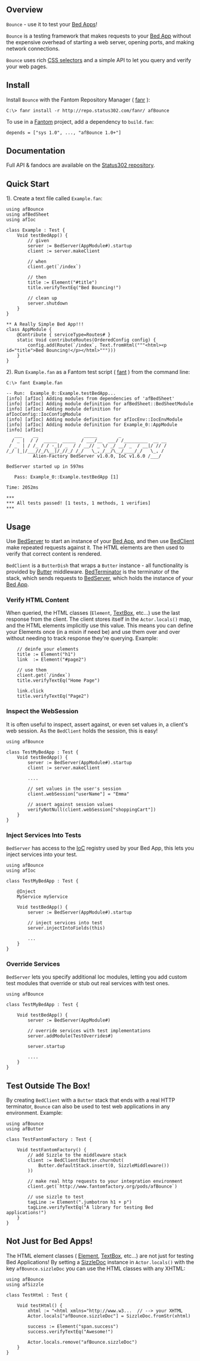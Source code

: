 ## Overview

`Bounce` - use it to test your [Bed Apps](http://www.fantomfactory.org/pods/afBedSheet)!

`Bounce` is a testing framework that makes requests to your [Bed App](http://www.fantomfactory.org/pods/afBedSheet) without the expensive overhead of starting a web server, opening ports, and making network connections.

`Bounce` uses rich [CSS selectors](http://www.fantomfactory.org/pods/afSizzle) and a simple API to let you query and verify your web pages.

## Install

Install `Bounce` with the Fantom Repository Manager ( [fanr](http://fantom.org/doc/docFanr/Tool.html#install) ):

    C:\> fanr install -r http://repo.status302.com/fanr/ afBounce

To use in a [Fantom](http://fantom.org/) project, add a dependency to `build.fan`:

    depends = ["sys 1.0", ..., "afBounce 1.0+"]

## Documentation

Full API & fandocs are available on the [Status302 repository](http://repo.status302.com/doc/afBounce/).

## Quick Start

1). Create a text file called `Example.fan`:

```
using afBounce
using afBedSheet
using afIoc

class Example : Test {
    Void testBedApp() {
        // given
        server := BedServer(AppModule#).startup
        client := server.makeClient

        // when
        client.get(`/index`)

        // then
        title := Element("#title")
        title.verifyTextEq("Bed Bouncing!")

        // clean up
        server.shutdown
    }
}

** A Really Simple Bed App!!!
class AppModule {
    @Contribute { serviceType=Routes# }
    static Void contributeRoutes(OrderedConfig config) {
        config.add(Route(`/index`, Text.fromHtml("""<html><p id="title">Bed Bouncing!</p></html>""")))
    }
}
```

2). Run `Example.fan` as a Fantom test script ( [fant](http://fantom.org/doc/docTools/Fant.html) ) from the command line:

```
C:\> fant Example.fan

-- Run:  Example_0::Example.testBedApp...
[info] [afIoc] Adding modules from dependencies of 'afBedSheet'
[info] [afIoc] Adding module definition for afBedSheet::BedSheetModule
[info] [afIoc] Adding module definition for afIocConfig::IocConfigModule
[info] [afIoc] Adding module definition for afIocEnv::IocEnvModule
[info] [afIoc] Adding module definition for Example_0::AppModule
[info] [afIoc]
   ___    __                 _____        _
  / _ |  / /  _____  _____  / ___/__  ___/ /_________  __ __
 / _  | / /_ / / -_|/ _  / / __// _ \/ _/ __/ _  / __|/ // /
/_/ |_|/___//_/\__|/_//_/ /_/   \_,_/__/\__/____/_/   \_, /
          Alien-Factory BedServer v1.0.0, IoC v1.6.0 /___/

BedServer started up in 597ms

   Pass: Example_0::Example.testBedApp [1]

Time: 2052ms

***
*** All tests passed! [1 tests, 1 methods, 1 verifies]
***
```

## Usage

Use [BedServer](http://repo.status302.com/doc/afBounce/BedServer.html) to start an instance of your [Bed App](http://www.fantomfactory.org/pods/afBedSheet), and then use [BedClient](http://repo.status302.com/doc/afBounce/BedClient.html) make repeated requests against it. The HTML elements are then used to verify that correct content is rendered.

`BedClient` is a `ButterDish` that wraps a `Butter` instance - all functionality is provided by [Butter](http://www.fantomfactory.org/pods/afButter) middleware. [BedTerminator](http://repo.status302.com/doc/afBounce/BedTerminator.html) is the terminator of the stack, which sends requests to [BedServer](http://repo.status302.com/doc/afBounce/BedServer.html), which holds the instance of your [Bed App](http://www.fantomfactory.org/pods/afBedSheet).

### Verify HTML Content

When queried, the HTML classes (`Element`, [TextBox](http://repo.status302.com/doc/afBounce/TextBox.html), etc...) use the last response from the client. The client stores itself in the `Actor.locals()` map, and the HTML elements implicitly use this value. This means you can define your Elements once (in a mixin if need be) and use them over and over without needing to track response they're querying. Example:

```
    // deinfe your elements
    title := Element("h1")
    link  := Element("#page2")

    // use them
    client.get(`/index`)
    title.verifyTextEq("Home Page")

    link.click
    title.verifyTextEq("Page2")
```

### Inspect the WebSession

It is often useful to inspect, assert against, or even set values in, a client's web session. As the `BedClient` holds the session, this is easy!

```
using afBounce

class TestMyBedApp : Test {
    Void testBedApp() {
        server := BedServer(AppModule#).startup
        client := server.makeClient

        ....

        // set values in the user's session
        client.webSession["userName"] = "Emma"

        // assert against session values
        verifyNotNull(client.webSession["shoppingCart"])
    }
}
```

### Inject Services Into Tests

`BedServer` has access to the [IoC](http://www.fantomfactory.org/pods/afIoc) registry used by your Bed App, this lets you inject services into your test.

```
using afBounce
using afIoc

class TestMyBedApp : Test {

    @Inject
    MyService myService

    Void testBedApp() {
        server := BedServer(AppModule#).startup

        // inject services into test
        server.injectIntoFields(this)

        ...
    }
}
```

### Override Services

`BedServer` lets you specify additional Ioc modules, letting you add custom test modules that override or stub out real services with test ones.

```
using afBounce

class TestMyBedApp : Test {

    Void testBedApp() {
        server := BedServer(AppModule#)

        // override services with test implementations
        server.addModule(TestOverrides#)

        server.startup

        ....
    }
}
```

## Test Outside The Box!

By creating `BedClient` with a `Butter` stack that ends with a real HTTP terminator, `Bounce` can also be used to test web applications in any environment. Example:

```
using afBounce
using afButter

class TestFantomFactory : Test {

    Void testFantomFactory() {
        // add Sizzle to the middleware stack
        client := BedClient(Butter.churnOut(
            Butter.defaultStack.insert(0, SizzleMiddleware())
        ))

        // make real http requests to your integration environment
        client.get(`http://www.fantomfactory.org/pods/afBounce`)

        // use sizzle to test
        tagLine := Element(".jumbotron h1 + p")
        tagLine.verifyTextEq("A library for testing Bed applications!")
    }
}
```

## Not Just for Bed Apps!

The HTML element classes ( [Element](http://repo.status302.com/doc/afBounce/Element.html), [TextBox](http://repo.status302.com/doc/afBounce/TextBox.html), etc...) are not just for testing Bed Applications! By setting a [SizzleDoc](http://repo.status302.com/doc/afSizzle/SizzleDoc.html) instance in `Actor.locals()` with the key `afBounce.sizzleDoc` you can use the HTML classes with any XHTML:

```
using afBounce
using afSizzle

class TestHtml : Test {

    Void testHtml() {
        xhtml := "<html xmlns="http://www.w3...  // --> your XHTML
        Actor.locals["afBounce.sizzleDoc"] = SizzleDoc.fromStr(xhtml)

        success := Element("span.success")
        success.verifyTextEq("Awesome!")

        Actor.locals.remove("afBounce.sizzleDoc")
    }
}
```

